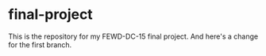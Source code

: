 # final-project
This is the repository for my FEWD-DC-15 final project. And here's a change for the first branch.
